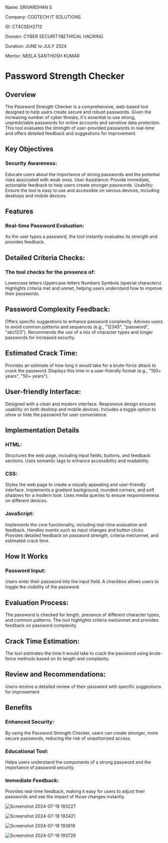 Name: SRIVARDHAN S

Company: CODTECH IT SOLUTIONS

ID: CT4CSEH2712

Domain: CYBER SECURITY&ETHICAL HACKING

Duration: JUNE to JULY 2024

Mentor: NEELA SANTHOSH KUMAR


<h1>Password Strength Checker</h1>


<h2>Overview</h2>

The Password Strength Checker is a comprehensive, web-based tool designed to help users create secure and robust passwords. Given the increasing number of cyber threats, it's essential to use strong, unpredictable passwords for online accounts and sensitive data protection. This tool evaluates the strength of user-provided passwords in real-time and offers detailed feedback and suggestions for improvement.

<h2>Key Objectives</h2>

<h3>Security Awareness:</h3> Educate users about the importance of strong passwords and the potential risks associated with weak ones.
</h3>User Assistance:</h3> Provide immediate, actionable feedback to help users create stronger passwords.
</h3>Usability:</h3> Ensure the tool is easy to use and accessible on various devices, including desktops and mobile devices.

<h2>Features</h2>

<h3>Real-time Password Evaluation:</h3>
As the user types a password, the tool instantly evaluates its strength and provides feedback.

<h2>Detailed Criteria Checks:</h2>
<h3>The tool checks for the presence of:</h3>
Lowercase letters
Uppercase letters
Numbers
Symbols (special characters)
Highlights criteria met and unmet, helping users understand how to improve their passwords.

<h2>Password Complexity Feedback:</h2>
Offers specific suggestions to enhance password complexity.
Advises users to avoid common patterns and sequences (e.g., "12345", "password", "abc123").
Recommends the use of a mix of character types and longer passwords for increased security.

<h2>Estimated Crack Time:</h2>
Provides an estimate of how long it would take for a brute-force attack to crack the password.
Displays this time in a user-friendly format (e.g., "100+ years", "50+ years").

<h2>User-friendly Interface:</h2>
Designed with a clean and modern interface.
Responsive design ensures usability on both desktop and mobile devices.
Includes a toggle option to show or hide the password for user convenience.

<h2>Implementation Details</h2>
<h3>HTML:</h3>
Structures the web page, including input fields, buttons, and feedback sections.
Uses semantic tags to enhance accessibility and readability.

<h3>CSS:</h3>
Styles the web page to create a visually appealing and user-friendly interface.
Implements a gradient background, rounded corners, and soft shadows for a modern look.
Uses media queries to ensure responsiveness on different devices.

<h3>JavaScript:</h3>
Implements the core functionality, including real-time evaluation and feedback.
Handles events such as input changes and button clicks.
Provides detailed feedback on password strength, criteria met/unmet, and estimated crack time.

<h2>How It Works</h2>
<h3>Password Input:</h3>
Users enter their password into the input field.
A checkbox allows users to toggle the visibility of the password.

<h2>Evaluation Process:</h2>
The password is checked for length, presence of different character types, and common patterns.
The tool highlights criteria met/unmet and provides feedback on password complexity.

<h2>Crack Time Estimation:</h2>
The tool estimates the time it would take to crack the password using brute-force methods based on its length and complexity.

<h2>Review and Recommendations:</h2>
Users receive a detailed review of their password with specific suggestions for improvement.

<h2>Benefits</h2>

<h3>Enhanced Security:</h3> By using the Password Strength Checker, users can create stronger, more secure passwords, reducing the risk of unauthorized access.
<h3>Educational Tool:</h3> Helps users understand the components of a strong password and the importance of password security.
<h3>Immediate Feedback:</h3> Provides real-time feedback, making it easy for users to adjust their passwords and see the impact of those changes instantly. 


![Screenshot 2024-07-19 193227](https://github.com/user-attachments/assets/11713129-5547-49b9-83ff-78ad95d7b221)

![Screenshot 2024-07-19 193421](https://github.com/user-attachments/assets/2f7e7d3f-e5a9-402c-9d3e-82764fc50533)

![Screenshot 2024-07-19 193618](https://github.com/user-attachments/assets/c62fb65f-357e-4ce0-b3d9-279d8fe6c994)

![Screenshot 2024-07-19 193729](https://github.com/user-attachments/assets/56a9ba7a-5802-4c58-a92b-fe766ef62596)
